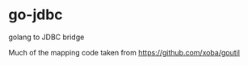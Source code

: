 # go-jdbc
golang to JDBC bridge

Much of the mapping code taken from https://github.com/xoba/goutil
